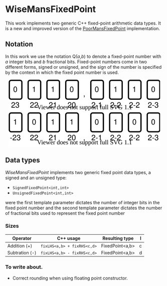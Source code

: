 # WiseMansFixedPoint
This work implements two generic C++ fixed-point arithmetic data types. It is a new and improved version of the [PoorMansFixedPoint](https://github.com/miklhh/PoorMansFixedPoint) implementation.

## Notation
In this work we use the notation Q(*a*,*b*) to denote a fixed-point number with *a* integer bits and *b* fractional bits. Fixed-point numbers come in two different forms, signed or unsigned, and the sign of the number is specified by the context in which the fixed point number is used.

<div align="center"><img src="resources/unsigned_fixed_point_example.svg" align="center" alt="Unsigned fixed-point number example"></div>

<div align="center"><img src="resources/signed_fixed_point_example.svg" align="center" alt="Signed fixed-point number example"></div>

## Data types
*WiseMansFixedPoint* implements two generic fixed point data types, a signed and an unsigned type:
 * `SignedFixedPoint<int,int>`
 * `UnsignedFixedPoint<int,int>`

were the first template parameter dictates the number of integer bits in the fixed point number and the second template parameter dictates the number of fractional bits used to represent the fixed point number

### Sizes
| Operator | C++ usage | Resulting type | l |
|---|---|---| -- |
| Addition (+)   | `fixLHS<a,b> + fixRHS<c,d>` | FixedPoint<a,b> | c |
| Subtration (-) | `fixLHS<a,b> - fixRHS<c,d>` | FixedPoint<a,b> | d |A

### To write about.
 * Correct rounding when using floating point constructor.
